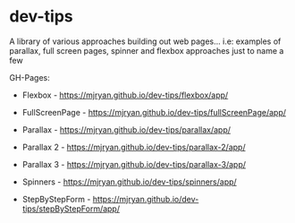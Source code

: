 # dev-tips
A library of various approaches building out web pages...
i.e: examples of parallax, full screen pages, spinner and flexbox approaches just to name a few

GH-Pages:
* Flexbox - https://mjryan.github.io/dev-tips/flexbox/app/

* FullScreenPage - https://mjryan.github.io/dev-tips/fullScreenPage/app/

* Parallax - https://mjryan.github.io/dev-tips/parallax/app/

* Parallax 2 - https://mjryan.github.io/dev-tips/parallax-2/app/

* Parallax 3 - https://mjryan.github.io/dev-tips/parallax-3/app/

* Spinners - https://mjryan.github.io/dev-tips/spinners/app/

* StepByStepForm - https://mjryan.github.io/dev-tips/stepByStepForm/app/

